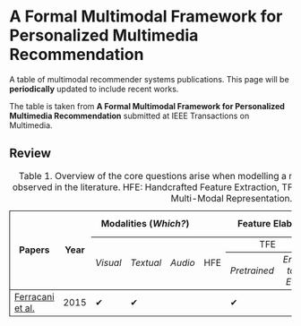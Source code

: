 # A Formal Multimodal Framework for Personalized Multimedia Recommendation

A table of multimodal recommender systems publications. This page will be ****periodically**** updated to include recent works.

The table is taken from **A Formal Multimodal Framework for Personalized Multimedia Recommendation** submitted at IEEE Transactions on Multimedia.



## Review


<table cellspacing="0" border="0">
	<caption>Table 1. Overview of the core questions 
		arise when modelling a multimodal recommender system, as observed in the
literature. HFE: Handcrafted Feature Extraction, TFE: Trainable Feature Extraction, MMR: Multi-Modal Representation.</caption>
	<colgroup width="120"></colgroup>
	<colgroup span="5" width="85"></colgroup>
	<colgroup width="118"></colgroup>
	<colgroup span="2" width="85"></colgroup>
	<colgroup span="2" width="146"></colgroup>
	<colgroup span="2" width="85"></colgroup>
	<tr>
		<td style="border-top: 1px solid #000000; border-bottom: 1px solid #000000; border-left: 1px solid #000000" rowspan=3 height="51" align="center" valign=middle><b>Papers</b></td>
		<td style="border-top: 1px solid #000000; border-bottom: 1px solid #000000" rowspan=3 align="center" valign=middle><b>Year</b></td>
		<td style="border-top: 1px solid #000000; border-bottom: 1px solid #000000" colspan=3 align="center"><b>Modalities (<i>Which?</i>)</b></td>
		<td style="border-top: 1px solid #000000; border-bottom: 1px solid #000000" colspan=5 align="center" valign=middle><b>Feature Elaboration (<i>How?</i>)</b></td>
		<td style="border-top: 1px solid #000000; border-bottom: 1px solid #000000; border-right: 1px solid #000000" colspan=2 align="center"><b>Fusion (<i>When</i>?)</b></td>
		</tr>
	<tr>
		<td style="border-bottom: 1px solid #000000" rowspan=2 align="center" valign=middle><i>Visual</i></td>
		<td style="border-bottom: 1px solid #000000" rowspan=2 align="center" valign=middle><i>Textual</i></td>
		<td style="border-bottom: 1px solid #000000" rowspan=2 align="center" valign=middle><i>Audio</i></td>
		<td style="border-bottom: 1px solid #000000" rowspan=2 align="center" valign=middle>HFE</td>
		<td style="border-bottom: 1px solid #000000" colspan=2 align="center">TFE</td>
		<td style="border-bottom: 1px solid #000000" colspan=2 align="center" valign=middle>MMR</td>
		<td style="border-bottom: 1px solid #000000" rowspan=2 align="center" valign=middle><i>Early</i></td>
		<td style="border-bottom: 1px solid #000000; border-right: 1px solid #000000" rowspan=2 align="center" valign=middle><i>Late</i></td>
	</tr>
	<tr>
		<td style="border-bottom: 1px solid #000000" align="center"><i>Pretrained</i></td>
		<td style="border-bottom: 1px solid #000000" align="center"><i>End-to-End</i></td>
		<td style="border-bottom: 1px solid #000000" align="center" valign=middle><i>Joint</i></td>
		<td style="border-bottom: 1px solid #000000" align="center" valign=middle><i>Coordinate</i></td>
		</tr>
	<tr>
		<td style="border-left: 1px solid #000000" height="17" align="left"><a href="https://dl.acm.org/doi/10.1145/2733373.2807982">Ferracani et al.</a></td>
		<td align="center" sdval="2015" sdnum="1033;">2015</td>
		<td align="left">&#10004;</td>
		<td align="left">&#10004;</td>
		<td align="left"><br></td>
		<td align="left"><br></td>
		<td align="left">&#10004;<br></td>
		<td align="left"></td>
		<td align="left">&#10004;<br></td>
		<td align="left"></td>
		<td align="left"><br></td>
		<td style="border-right: 1px solid #000000" align="left"><br></td>
	</tr>
</table>
